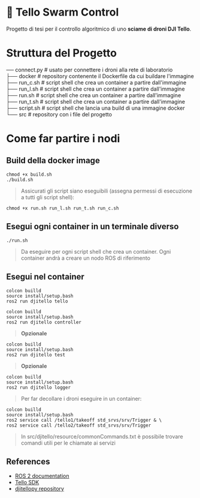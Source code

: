 # 🧠 Tello Swarm Control

Progetto di tesi per il controllo algoritmico di uno **sciame di droni DJI Tello**.  

# Struttura del Progetto

── connect.py    # usato per connettere i droni alla rete di laboratorio  
├── docker       # repository contenente il Dockerfile da cui buildare l'immagine  
├── run_c.sh     # script shell che crea un container a partire dall'immagine  
├── run_l.sh     # script shell che crea un container a partire dall'immagine    
├── run.sh       # script shell che crea un container a partire dall'immagine  
├── run_t.sh     # script shell che crea un container a partire dall'immagine  
├── script.sh    # script shell che lancia una build di una immagine docker  
└── src          # repository con i file del progetto  

# Come far partire i nodi
## Build della docker image  
<pre><code>chmod +x build.sh 
./build.sh </code></pre>
> Assicurati gli script siano eseguibili (assegna permessi di esecuzione a tutti gli script shell):
<pre><code>chmod +x run.sh run_l.sh run_t.sh run_c.sh</code></pre>
## Esegui ogni container in un terminale diverso
<pre><code>./run.sh</code></pre>
> Da eseguire per ogni script shell che crea un container. Ogni container andrà a creare un nodo ROS di riferimento

## Esegui nel container 
<pre><code>colcon builld
source install/setup.bash
ros2 run djitello tello</code></pre>
<pre><code>colcon builld
source install/setup.bash
ros2 run djitello controller</code></pre>
> **Opzionale**
<pre><code>colcon builld
source install/setup.bash
ros2 run djitello test</code></pre>
> **Opzionale**
<pre><code>colcon builld
source install/setup.bash
ros2 run djitello logger</code></pre> 
> Per far decollare i droni eseguire in un container:
<pre><code>colcon builld
source install/setup.bash
ros2 service call /tello1/takeoff std_srvs/srv/Trigger & \
ros2 service call /tello2/takeoff std_srvs/srv/Trigger</code></pre> 
> In src/djitello/resource/commonCommands.txt è possibile trovare comandi utili per le chiamate ai servizi
## References
- [ROS 2 documentation](https://docs.ros.org/en/foxy/index.html)  
- [Tello SDK](https://dl-cdn.ryzerobotics.com/downloads/Tello/Tello%20SDK%202.0%20User%20Guide.pdf)  
- [djitellopy repository](https://github.com/damiafuentes/DJITelloPy)  



